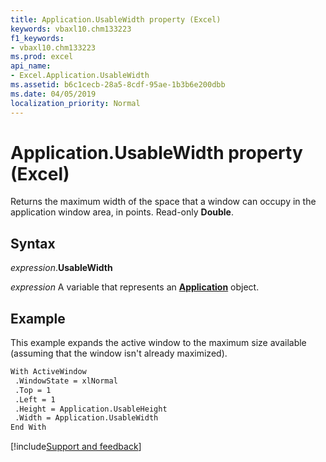 ```yaml
---
title: Application.UsableWidth property (Excel)
keywords: vbaxl10.chm133223
f1_keywords:
- vbaxl10.chm133223
ms.prod: excel
api_name:
- Excel.Application.UsableWidth
ms.assetid: b6c1cecb-28a5-8cdf-95ae-1b3b6e200dbb
ms.date: 04/05/2019
localization_priority: Normal
---
```



# Application.UsableWidth property (Excel)

Returns the maximum width of the space that a window can occupy in the application window area, in points. Read-only **Double**.


## Syntax

_expression_.**UsableWidth**

_expression_ A variable that represents an **[Application](Excel.Application(object).md)** object.


## Example

This example expands the active window to the maximum size available (assuming that the window isn't already maximized).

```vb
With ActiveWindow 
 .WindowState = xlNormal 
 .Top = 1 
 .Left = 1 
 .Height = Application.UsableHeight 
 .Width = Application.UsableWidth 
End With
```




[!include[Support and feedback](~/includes/feedback-boilerplate.md)]